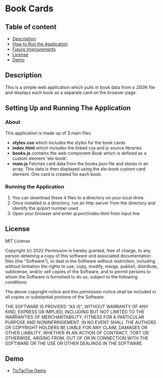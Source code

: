 # Book Cards

## Table of content

- [Description](#description)
- [How to Run the Application](#about)
- [Future Improvements](#future-mprovement)
- [License](#license)
- [Demo](#demo)

## Description
This is a simple web application which pulls in book data from a JSON file and displays each book as a separate card on the browser page.

## Setting Up and Running The Application

### About
This application is made up of 3 main files
  - <b>styles.css</b> which includes the styles for the book cards
  - <b>index.html</b> which includes the linked css and js source libraries.
  - <b>books.js</b> contains the web component Book which is defined as a custom element 'ele-book'.
  - <b>main.js</b> Fetches card data from the books.json file and stores in an array.  This data is then displayed using the ele-book custom card element. One card is created for each book.

### Running the Application
 1. You can download these 4 files to a directory on your local drive.  
 2. Once installed in a directory, run an http-server from the directory and identify the ip/port number used 
 3. Open your browser and enter *ip:port*/index.html from input line
 
## License

MIT License

Copyright (c) 2022
Permission is hereby granted, free of charge, to any person obtaining a copy of this software and associated documentation files (the "Software"), to deal in the Software without restriction, including without limitation the rights to use, copy, modify, merge, publish, distribute, sublicense, and/or sell copies of the Software, and to permit persons to whom the Software is furnished to do so, subject to the following conditions:

The above copyright notice and this permission notice shall be included in all copies or substantial portions of the Software.

THE SOFTWARE IS PROVIDED "AS IS", WITHOUT WARRANTY OF ANY KIND, EXPRESS OR IMPLIED, INCLUDING BUT NOT LIMITED TO THE WARRANTIES OF MERCHANTABILITY, FITNESS FOR A PARTICULAR PURPOSE AND NONINFRINGEMENT. IN NO EVENT SHALL THE AUTHORS OR COPYRIGHT HOLDERS BE LIABLE FOR ANY CLAIM, DAMAGES OR OTHER LIABILITY, WHETHER IN AN ACTION OF CONTRACT, TORT OR OTHERWISE, ARISING FROM, OUT OF OR IN CONNECTION WITH THE SOFTWARE OR THE USE OR OTHER DEALINGS IN THE SOFTWARE.


## Demo

* [TicTacToe Demo](https://pamelaarcher.github.io/books)
